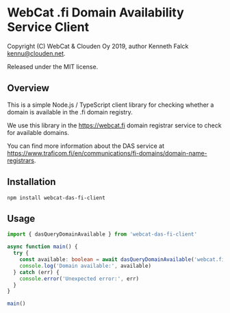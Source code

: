 # WebCat .fi Domain Availability Service Client

Copyright (C) WebCat & Clouden Oy 2019, author Kenneth Falck <kennu@clouden.net>.

Released under the MIT license.

## Overview

This is a simple Node.js / TypeScript client library for checking whether  a domain is available in the .fi domain registry.

We use this library in the https://webcat.fi domain registrar service to check for available domains.

You can find more information about the DAS service at https://www.traficom.fi/en/communications/fi-domains/domain-name-registrars.

## Installation

    npm install webcat-das-fi-client

## Usage

```typescript
import { dasQueryDomainAvailable } from 'webcat-das-fi-client'

async function main() {
  try {
    const available: boolean = await dasQueryDomainAvailable('webcat.fi')
    console.log('Domain available:', available)
  } catch (err) {
    console.error('Unexpected error:', err)
  }
}

main()
```
